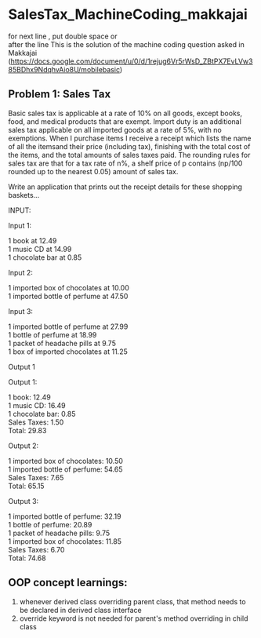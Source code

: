 # SalesTax_MachineCoding_makkajai  
for next line , put double space  or <br /> after the line
This is the solution of the machine coding question asked in Makkajai (https://docs.google.com/document/u/0/d/1rejug6Vr5rWsD_ZBtPX7EvLVw385BDhx9NdqhvAio8U/mobilebasic)

## Problem 1: Sales Tax

Basic sales tax is applicable at a rate of 10% on all goods, except books, food, and medical products that are exempt. Import duty is an additional sales tax applicable on all imported goods at a rate of 5%, with no exemptions. When I purchase items I receive a receipt which lists the name of all the itemsand their price (including tax), finishing with the total cost of the items, and the total amounts of sales taxes paid.  The rounding rules for sales tax are that for a tax rate of n%, a shelf price of p contains (np/100 rounded up to the nearest 0.05) amount of sales tax.


Write an application that prints out the receipt details for these shopping baskets...

INPUT:

Input 1:

1 book at 12.49 <br />
1 music CD at 14.99 <br />
1 chocolate bar at 0.85<br />


Input 2:

1 imported box of chocolates at 10.00 <br />
1 imported bottle of perfume at 47.50 <br />


Input 3:

1 imported bottle of perfume at 27.99<br />
1 bottle of perfume at 18.99<br />
1 packet of headache pills at 9.75<br />
1 box of imported chocolates at 11.25<br />


Output 1

Output 1:

1 book: 12.49<br />
1 music CD: 16.49<br />
1 chocolate bar: 0.85<br />
Sales Taxes: 1.50<br />
Total: 29.83<br />


Output 2:

1 imported box of chocolates: 10.50  
1 imported bottle of perfume: 54.65  
Sales Taxes: 7.65  
Total: 65.15  


Output 3:

1 imported bottle of perfume: 32.19  
1 bottle of perfume: 20.89  
1 packet of headache pills: 9.75  
1 imported box of chocolates: 11.85  
Sales Taxes: 6.70  
Total: 74.68  

## OOP concept learnings:
1. whenever derived class overriding parent class, that method needs to be declared in derived class interface
2. override keyword is not needed for parent's method overriding in child class